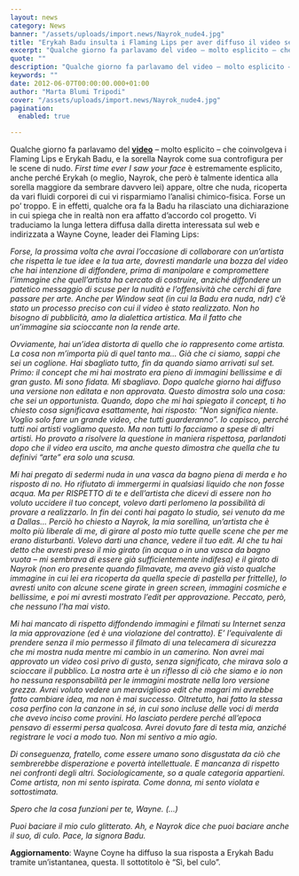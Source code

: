 ```yaml
---
layout: news
category: News
banner: "/assets/uploads/import.news/Nayrok_nude4.jpg"
title: "Erykah Badu insulta i Flaming Lips per aver diffuso il video senza permesso"
excerpt: "Qualche giorno fa parlavamo del video – molto esplicito – che coinvolgeva i Flaming Lips e Erykah Badu, e la sorella Nayrok come sua controfigura per le scene di nudo. First time ever I saw your face è estremamente esplicito, anche perché Erykah (o meglio, Nayrok, che però è talmente identica alla sorella maggiore da [&hellip"
quote: ""
description: "Qualche giorno fa parlavamo del video – molto esplicito – che coinvolgeva i Flaming Lips e Erykah Badu, e la sorella Nayrok come sua controfigura per le scene di nudo. First time ever I saw your face è estremamente esplicito, anche perché Erykah (o meglio, Nayrok, che però è talmente identica alla sorella maggiore da [&hellip"
keywords: ""
date: 2012-06-07T00:00:00.000+01:00
author: "Marta Blumi Tripodi"
cover: "/assets/uploads/import.news/Nayrok_nude4.jpg"
pagination:
  enabled: true

---
```


Qualche giorno fa parlavamo del **[video](https://hotmc.com/erykah-badu-nuda-o-quasi-nel-nuovo-video-con-i-flaming-lips/ "http://hotmc.com/erykah-badu-nuda-o-quasi-nel-nuovo-video-con-i-flaming-lips/")** – molto esplicito – che coinvolgeva i Flaming Lips e Erykah Badu, e la sorella Nayrok come sua controfigura per le scene di nudo. _First time ever I saw your face_ è estremamente esplicito, anche perché Erykah (o meglio, Nayrok, che però è talmente identica alla sorella maggiore da sembrare davvero lei) appare, oltre che nuda, ricoperta da vari fluidi corporei di cui vi risparmiamo l’analisi chimico-fisica. Forse un po’ troppo. E in effetti, qualche ora fa la Badu ha rilasciato una dichiarazione in cui spiega che in realtà non era affatto d’accordo col progetto. Vi traduciamo la lunga lettera diffusa dalla diretta interessata sul web e indirizzata a Wayne Coyne, leader dei Flaming Lips:

_Forse, la prossima volta che avrai l’occasione di collaborare con un’artista che rispetta le tue idee e la tua arte, dovresti mandarle una bozza del video che hai intenzione di diffondere, prima di manipolare e compromettere l’immagine che quell’artista ha cercato di costruire, anziché diffondere un patetico messaggio di scuse per la nudità e l’offensività che cerchi di fare passare per arte. Anche per Window seat (_in cui la Badu era nuda, ndr_) c’è stato un processo preciso con cui il video è stato realizzato. Non ho bisogno di pubblicità, amo la dialettica artistica. Ma il fatto che un’immagine sia scioccante non la rende arte._

_Ovviamente, hai un’idea distorta di quello che io rappresento come artista. La cosa non m’importa più di quel tanto ma… Già che ci siamo, sappi che sei un coglione. Hai sbagliato tutto, fin da quando siamo arrivati sul set. Primo: il concept che mi hai mostrato era pieno di immagini bellissime e di gran gusto. Mi sono fidata. Mi sbagliavo. Dopo qualche giorno hai diffuso una versione non editata e non approvata. Questo dimostra solo una cosa: che sei un opportunista. Quando, dopo che mi hai spiegato il concept, ti ho chiesto cosa significava esattamente, hai risposto: “Non significa niente. Voglio solo fare un grande video, che tutti guarderanno”. Io capisco, perché tutti noi artisti vogliamo questo. Ma non tutti lo facciamo a spese di altri artisti. Ho provato a risolvere la questione in maniera rispettosa, parlandoti dopo che il video era uscito, ma anche questo dimostra che quella che tu definivi “arte” era solo una scusa._

_Mi hai pregato di sedermi nuda in una vasca da bagno piena di merda e ho risposto di no. Ho rifiutato di immergermi in qualsiasi liquido che non fosse acqua. Ma per RISPETTO di te e dell’artista che dicevi di essere non ho voluto uccidere il tuo concept, volevo darti perlomeno la possibilità di provare a realizzarlo. In fin dei conti hai pagato lo studio, sei venuto da me a Dallas… Perciò ho chiesto a Nayrok, la mia sorellina, un’artista che è molto più liberale di me, di girare al posto mio tutte quelle scene che per me erano disturbanti. Volevo darti una chance, vedere il tuo edit. Al che tu hai detto che avresti preso il mio girato (in acqua o in una vasca da bagno vuota – mi sembrava di essere già sufficientemente indifesa) e il girato di Nayrok (non ero presente quando filmavate, ma avevo già visto qualche immagine in cui lei era ricoperta da quella specie di pastella per frittelle), lo avresti unito con alcune scene girate in green screen, immagini cosmiche e bellissime, e poi mi avresti mostrato l’edit per approvazione. Peccato, però, che nessuno l’ha mai visto._ 

_Mi hai mancato di rispetto diffondendo immagini e filmati su Internet senza la mia approvazione (ed è una violazione del contratto). E’ l’equivalente di prendere senza il mio permesso il filmato di una telecamera di sicurezza che mi mostra nuda mentre mi cambio in un camerino. Non avrei mai approvato un video così privo di gusto, senza significato, che mirava solo a scioccare il pubblico. La nostra arte è un riflesso di ciò che siamo e io non ho nessuna responsabilità per le immagini mostrate nella loro versione grezza. Avrei voluto vedere un meraviglioso edit che magari mi avrebbe fatto cambiare idea, ma non è mai successo. Oltretutto, hai fatto la stessa cosa perfino con la canzone in sé, in cui sono incluse delle voci di merda che avevo inciso come provini. Ho lasciato perdere perché all’epoca pensavo di essermi persa qualcosa. Avrei dovuto fare di testa mia, anziché registrare le voci a modo tuo. Non mi sentivo a mio agio._

_Di conseguenza, fratello, come essere umano sono disgustata da ciò che sembrerebbe disperazione e povertà intellettuale. E mancanza di rispetto nei confronti degli altri. Sociologicamente, so a quale categoria appartieni. Come artista, non mi sento ispirata. Come donna, mi sento violata e sottostimata._ 

_Spero che la cosa funzioni per te, Wayne. (…)_

_Puoi baciare il mio culo glitterato. Ah, e Nayrok dice che puoi baciare anche il suo, di culo. Pace, la signora Badu._

**Aggiornamento**: Wayne Coyne ha diffuso la sua risposta a Erykah Badu tramite un’istantanea, questa. Il sottotitolo è “Sì, bel culo”.

[](https://hotmc.com/erykah-badu-insulta-i-flaming-lips-per-aver-diffuso-il-video-senza-permesso/glitter/)